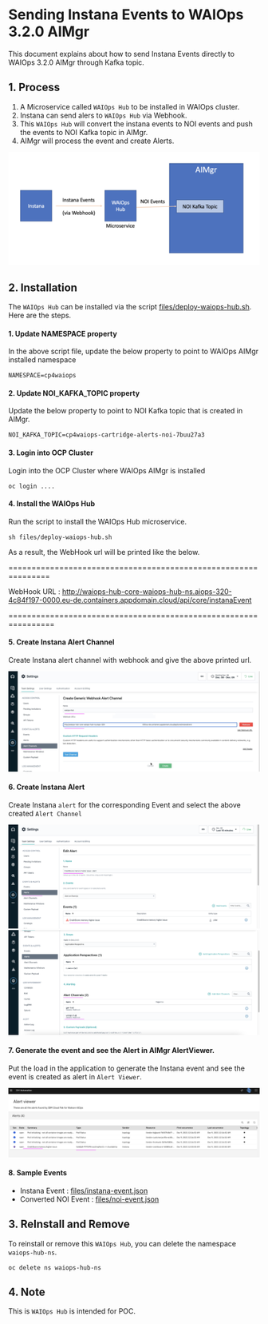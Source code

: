 # Sending Instana Events to WAIOps 3.2.0 AIMgr

This document explains about how to send Instana Events directly to WAIOps 3.2.0 AIMgr through Kafka topic.


## 1. Process

1. A Microservice called `WAIOps Hub` to be installed in WAIOps cluster.
2. Instana can send alers to `WAIOps Hub` via Webhook.
3. This `WAIOps Hub` will convert the instana events to NOI events and push the events to NOI Kafka topic in AIMgr.
4. AIMgr will process the event and create Alerts.

<img src="images/image1.png">

## 2. Installation

The `WAIOps Hub` can be installed via the script [files/deploy-waiops-hub.sh](./files/deploy-waiops-hub.sh). Here are the steps.

#### 1. Update NAMESPACE property

In the above script file, update the below property to point to WAIOps AIMgr installed namespace

```
NAMESPACE=cp4waiops
```

#### 2. Update NOI_KAFKA_TOPIC property

Update the below property to point to NOI Kafka topic that is created in AIMgr.

```
NOI_KAFKA_TOPIC=cp4waiops-cartridge-alerts-noi-7buu27a3
```

#### 3. Login into OCP Cluster

Login into the OCP Cluster where WAIOps AIMgr is installed 
```
oc login ....
```

#### 4. Install the WAIOps Hub

Run the script to install the WAIOps Hub microservice.

```
sh files/deploy-waiops-hub.sh
```

As a result, the WebHook url will be printed like the below.

  ===============================================================

WebHook URL : http://waiops-hub-core-waiops-hub-ns.aiops-320-4c84f197-0000.eu-de.containers.appdomain.cloud/api/core/instanaEvent

  ================================================================


#### 5. Create Instana Alert Channel

Create Instana alert channel with webhook and give the above printed url.

<img src="images/image2.png">


#### 6. Create Instana Alert

Create Instana `alert` for the corresponding Event and select the above created `Alert Channel`

<img src="images/image3.png">
<img src="images/image4.png">


#### 7. Generate the event and see the Alert in AIMgr AlertViewer.

Put the load in the application to generate the Instana event and see the event is created as alert in `Alert Viewer`.

<img src="images/image5.png">


#### 8. Sample Events

- Instana Event :  [files/instana-event.json](./files/instana-event.json)
- Converted NOI Event :  [files/noi-event.json](./files/noi-event.json)

## 3. ReInstall and Remove

To reinstall or remove this  `WAIOps Hub`, you can delete the namespace `waiops-hub-ns`.

```
oc delete ns waiops-hub-ns
```

## 4. Note

This is `WAIOps Hub` is intended for POC.



